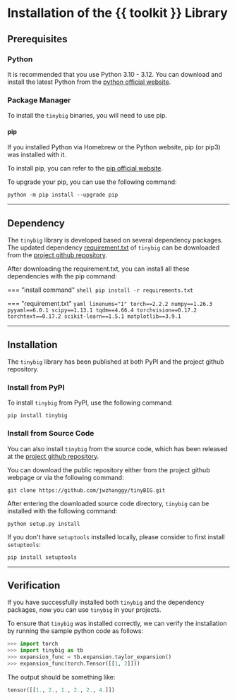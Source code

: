 # Installation of the {{ toolkit }} Library

## Prerequisites

### Python

It is recommended that you use Python 3.10 - 3.12. You can download and install the latest Python 
from the [python official website](https://www.python.org/downloads/).

### Package Manager

To install the `tinybig` binaries, you will need to use pip. 

#### pip

If you installed Python via Homebrew or the Python website, pip (or pip3) was installed with it.

To install pip, you can refer to the [pip official website](https://pip.pypa.io/en/stable/installation/).

To upgrade your pip, you can use the following command:
```shell
python -m pip install --upgrade pip
```

<!--
#### Anaconda

To install Anaconda, you can download graphical installer provided at the 
[Anaconda official website](https://www.anaconda.com/download/success). 
-->

--------------------

## Dependency

The `tinybig` library is developed based on several dependency packages. 
The updated dependency [requirement.txt](https://github.com/jwzhanggy/tinyBIG/blob/main/requirements.txt) of `tinybig`
can be downloaded from the [project github repository](https://github.com/jwzhanggy/tinyBIG).

After downloading the requirement.txt, you can install all these dependencies with the pip command:

=== "install command"
    ```shell
    pip install -r requirements.txt
    ```

=== "requirement.txt"
    ``` yaml linenums="1"
    torch==2.2.2
    numpy==1.26.3
    pyyaml==6.0.1
    scipy==1.13.1
    tqdm==4.66.4
    torchvision==0.17.2
    torchtext==0.17.2
    scikit-learn==1.5.1
    matplotlib==3.9.1
    ```

--------------------

## Installation

The `tinybig` library has been published at both PyPI and the project github repository.

### Install from PyPI

To install `tinybig` from PyPI, use the following command:

```shell
pip install tinybig
```
<!--
### Anaconda

To install PyTorch via Anaconda, use the following conda command:

```shell
caonda install tinybig
```
-->
### Install from Source Code

You can also install `tinybig` from the source code, which has been released at the 
[project github repository](https://github.com/jwzhanggy/tinyBIG). 

You can download the public repository either from the project github webpage or via the following command:
```shell
git clone https://github.com/jwzhanggy/tinyBIG.git
```

After entering the downloaded source code directory, `tinybig` can be installed with the following command:

```shell
python setup.py install
```

If you don't have `setuptools` installed locally, please consider to first install `setuptools`:
```shell
pip install setuptools 
```

--------------------

## Verification

If you have successfully installed both `tinybig` and the dependency packages, now you can use `tinybig` in your projects.

To ensure that `tinybig` was installed correctly, we can verify the installation by running the sample python code as follows:

```python
>>> import torch
>>> import tinybig as tb
>>> expansion_func = tb.expansion.taylor_expansion()
>>> expansion_func(torch.Tensor([[1, 2]]))
```
The output should be something like:
```python
tensor([[1., 2., 1., 2., 2., 4.]])
```